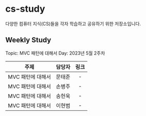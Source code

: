 # cs-study
다양한 컴퓨터 지식(CS)들을 각자 학습하고 공유하기 위한 저장소입니다.


## Weekly Study
Topic: MVC 패턴에 대해서
Day: 2023년 5월 2주차

|주제|담당자|링크|
|:---:|:---:|:---:|
|MVC 패턴에 대해서|문태준|-|
|MVC 패턴에 대해서|손병주|-|
|MVC 패턴에 대해서|송헌욱|-|
|MVC 패턴에 대해서|이현범|-|
